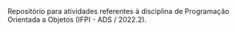 Repositório para atividades referentes à disciplina de Programação Orientada a Objetos (IFPI - ADS / 2022.2).
